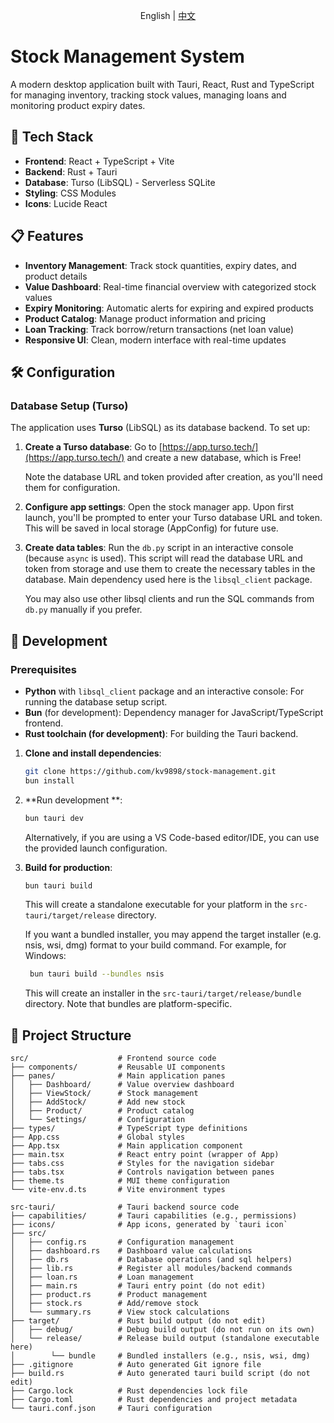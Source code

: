 <p align="center">English | <a href="./README_zh.md">中文</a></p>

# Stock Management System

A modern desktop application built with Tauri, React, Rust and TypeScript for managing inventory, tracking stock values, managing loans and monitoring product expiry dates.

## 🚀 Tech Stack

- **Frontend**: React + TypeScript + Vite
- **Backend**: Rust + Tauri
- **Database**: Turso (LibSQL) - Serverless SQLite
- **Styling**: CSS Modules
- **Icons**: Lucide React

## 📋 Features

- **Inventory Management**: Track stock quantities, expiry dates, and product details
- **Value Dashboard**: Real-time financial overview with categorized stock values
- **Expiry Monitoring**: Automatic alerts for expiring and expired products
- **Product Catalog**: Manage product information and pricing
- **Loan Tracking**: Track borrow/return transactions (net loan value)
- **Responsive UI**: Clean, modern interface with real-time updates

## 🛠️ Configuration

### Database Setup (Turso)

The application uses **Turso** (LibSQL) as its database backend. To set up:

1. **Create a Turso database**:
   Go to [https://app.turso.tech/](https://app.turso.tech/) and create a new database, which is Free!

   Note the database URL and token provided after creation, as you'll need them for configuration.

2. **Configure app settings**:
   Open the stock manager app. Upon first launch, you'll be prompted to enter your Turso database URL and token. This will be saved in local storage (AppConfig) for future use.

3. **Create data tables**:
   Run the `db.py` script in an interactive console (because `async` is used). This script will read the database URL and token from storage and use them to create the necessary tables in the database. Main dependency used here is the `libsql_client` package.

   You may also use other libsql clients and run the SQL commands from `db.py` manually if you prefer.

## 🔧 Development

### Prerequisites

- **Python** with `libsql_client` package and an interactive console: For running the database setup script.
- **Bun** (for development): Dependency manager for JavaScript/TypeScript frontend.
- **Rust toolchain (for development)**: For building the Tauri backend.

1. **Clone and install dependencies**:

   ```bash
   git clone https://github.com/kv9898/stock-management.git
   bun install
   ```

2. **Run development **:

   ```bash
   bun tauri dev
   ```

   Alternatively, if you are using a VS Code-based editor/IDE, you can use the provided launch configuration.

3. **Build for production**:

   ```bash
   bun tauri build
   ```

   This will create a standalone executable for your platform in the `src-tauri/target/release` directory.

   If you want a bundled installer, you may append the target installer (e.g. nsis, wsi, dmg) format to your build command. For example, for Windows:

   ```bash
    bun tauri build --bundles nsis
   ```

   This will create an installer in the `src-tauri/target/release/bundle` directory. Note that bundles are platform-specific.

## 📁 Project Structure

```
src/                    # Frontend source code
├── components/         # Reusable UI components
├── panes/              # Main application panes
│   ├── Dashboard/      # Value overview dashboard
│   ├── ViewStock/      # Stock management
│   ├── AddStock/       # Add new stock
│   ├── Product/        # Product catalog
│   └── Settings/       # Configuration
├── types/              # TypeScript type definitions
├── App.css             # Global styles
├── App.tsx             # Main application component
├── main.tsx            # React entry point (wrapper of App)
├── tabs.css            # Styles for the navigation sidebar
├── tabs.tsx            # Controls navigation between panes
├── theme.ts            # MUI theme configuration
└── vite-env.d.ts       # Vite environment types

src-tauri/              # Tauri backend source code
├── capabilities/       # Tauri capabilities (e.g., permissions)
├── icons/              # App icons, generated by `tauri icon`
├── src/
│   ├── config.rs       # Configuration management
│   ├── dashboard.rs    # Dashboard value calculations
│   ├── db.rs           # Database operations (and sql helpers)
│   ├── lib.rs          # Register all modules/backend commands
│   ├── loan.rs         # Loan management
│   ├── main.rs         # Tauri entry point (do not edit)
│   ├── product.rs      # Product management
│   ├── stock.rs        # Add/remove stock
│   └── summary.rs      # View stock calculations
├── target/             # Rust build output (do not edit)
│   ├── debug/          # Debug build output (do not run on its own)
│   └── release/        # Release build output (standalone executable here)
│        └── bundle     # Bundled installers (e.g., nsis, wsi, dmg)
├── .gitignore          # Auto generated Git ignore file
├── build.rs            # Auto generated tauri build script (do not edit)
├── Cargo.lock          # Rust dependencies lock file
├── Cargo.toml          # Rust dependencies and project metadata
└── tauri.conf.json     # Tauri configuration
```
